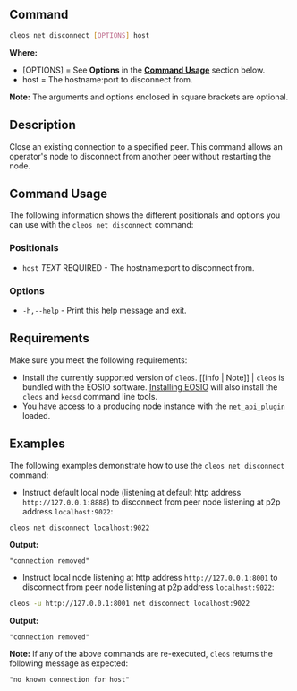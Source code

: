 ## Command
```sh
cleos net disconnect [OPTIONS] host
```

**Where:**
* [OPTIONS] = See **Options** in the [**Command Usage**](command-usage) section below.
* host = The hostname:port to disconnect from.

**Note:** The arguments and options enclosed in square brackets are optional.

## Description
Close an existing connection to a specified peer. This command allows an operator's node to disconnect from another peer without restarting the node.

## Command Usage
The following information shows the different positionals and options you can use with the `cleos net disconnect` command:

### Positionals
* `host` _TEXT_ REQUIRED - The hostname:port to disconnect from.

### Options
* `-h,--help` - Print this help message and exit.

## Requirements
Make sure you meet the following requirements:

* Install the currently supported version of `cleos`.
[[info | Note]]
| `cleos` is bundled with the EOSIO software. [Installing EOSIO](../../../00_install/index.md) will also install the `cleos` and `keosd` command line tools.
* You have access to a producing node instance with the [`net_api_plugin`](../../../01_nodeos/03_plugins/net_api_plugin/index.md) loaded.

## Examples
The following examples demonstrate how to use the `cleos net disconnect` command:

* Instruct default local node (listening at default http address `http://127.0.0.1:8888`) to disconnect from peer node listening at p2p address `localhost:9022`:
```sh
cleos net disconnect localhost:9022
```
**Output:**
```console
"connection removed"
```

* Instruct local node listening at http address `http://127.0.0.1:8001` to disconnect from peer node listening at p2p address `localhost:9022`:
```sh
cleos -u http://127.0.0.1:8001 net disconnect localhost:9022
```
**Output:**
```console
"connection removed"
```

**Note:** If any of the above commands are re-executed, `cleos` returns the following message as expected:  
```console
"no known connection for host"
```
